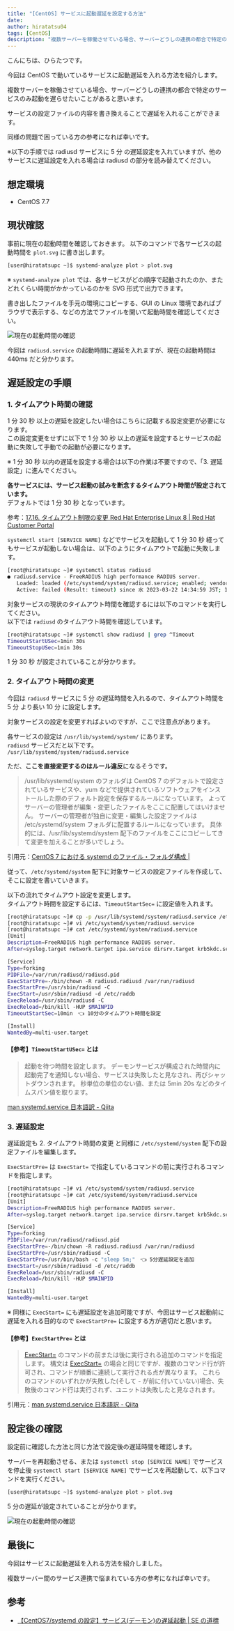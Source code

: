 ```yaml
---
title: "[CentOS] サービスに起動遅延を設定する方法"
date:
author: hiratatsu04
tags: [CentOS]
description: "複数サーバーを稼働させている場合、サーバーどうしの連携の都合で特定のサービスのみ起動を遅らせたいことがあると思います。今回は CentOS で動いているサービスに起動遅延を入れる方法を紹介します。サービスの設定ファイルの内容を書き換えることで遅延を入れることができます。"
---
```


こんにちは、ひらたつです。

今回は CentOS で動いているサービスに起動遅延を入れる方法を紹介します。

複数サーバーを稼働させている場合、サーバーどうしの連携の都合で特定のサービスのみ起動を遅らせたいことがあると思います。

サービスの設定ファイルの内容を書き換えることで遅延を入れることができます。

同様の問題で困っている方の参考になれば幸いです。

※以下の手順では radiusd サービスに 5 分 の遅延設定を入れていますが、他のサービスに遅延設定を入れる場合は radiusd の部分を読み替えてください。

## 想定環境

- CentOS 7.7

## 現状確認

事前に現在の起動時間を確認しておきます。
以下のコマンドで各サービスの起動時間を `plot.svg` に書き出します。

```bash
[user@hiratatsupc ~]$ systemd-analyze plot > plot.svg
```

※ `systemd-analyze plot` では、各サービスがどの順序で起動されたのか、またどれくらい時間がかかっているのかを SVG 形式で出力できます。

書き出したファイルを手元の環境にコピーする、GUI の Linux 環境であればブラウザで表示する、などの方法でファイルを開いて起動時間を確認してください。

![現在の起動時間の確認](images/1-startuptime-before-setting.png "現在の起動時間の確認")

今回は `radiusd.service` の起動時間に遅延を入れますが、現在の起動時間は 440ms だと分かります。

## 遅延設定の手順

### 1. タイムアウト時間の確認

1 分 30 秒 以上の遅延を設定したい場合はこちらに記載する設定変更が必要になります。  
この設定変更をせずに以下で 1 分 30 秒 以上の遅延を設定するとサービスの起動に失敗して手動での起動が必要になります。

※ 1 分 30 秒 以内の遅延を設定する場合は以下の作業は不要ですので、「3. 遅延設定」に進んでください。

**各サービスには、サービス起動の試みを断念するタイムアウト時間が設定されています。**  
デフォルトでは 1 分 30 秒 となっています。

参考：[17.16. タイムアウト制限の変更 Red Hat Enterprise Linux 8 | Red Hat Customer Portal](https://access.redhat.com/documentation/ja-jp/red_hat_enterprise_linux/8/html/configuring_basic_system_settings/proc_changing-the-timeout-limit_assembly_working-with-systemd-unit-files)

`systemctl start [SERVICE NAME]` などでサービスを起動して 1 分 30 秒 経ってもサービスが起動しない場合は、以下のようにタイムアウトで起動に失敗します。

```bash
[root@hiratatsupc ~]# systemctl status radiusd
● radiusd.service - FreeRADIUS high performance RADIUS server.
   Loaded: loaded (/etc/systemd/system/radiusd.service; enabled; vendor preset: disabled)
   Active: failed (Result: timeout) since 水 2023-03-22 14:34:59 JST; 149ms ago
```

対象サービスの現状のタイムアウト時間を確認するには以下のコマンドを実行してください。  
以下では `radiusd` のタイムアウト時間を確認しています。

```bash
[root@hiratatsupc ~]# systemctl show radiusd | grep ^Timeout
TimeoutStartUSec=1min 30s
TimeoutStopUSec=1min 30s
```

1 分 30 秒 が設定されていることが分かります。

### 2. タイムアウト時間の変更

今回は `radiusd` サービスに 5 分 の遅延時間を入れるので、タイムアウト時間を 5 分 より長い 10 分 に設定します。

対象サービスの設定を変更すればよいのですが、ここで注意点があります。

各サービスの設定は `/usr/lib/systemd/system/` にあります。  
`radiusd` サービスだと以下です。  
`/usr/lib/systemd/system/radiusd.service`

ただ、**ここを直接変更するのはルール違反**になるそうです。

> /usr/lib/systemd/system のフォルダは CentOS 7 のデフォルトで設定されているサービスや、yum などで提供されているソフトウェアをインストールした際のデフォルト設定を保存するルールになっています。 よってサーバーの管理者が編集・変更したファイルをここに配置してはいけません。
> サーバーの管理者が独自に変更・編集した設定ファイルは /etc/systemd/system フォルダに配置するルールになっています。 具体的には、/usr/lib/systemd/system 配下のファイルをここにコピーしてきて変更を加えることが多いでしょう。

引用元：[CentOS 7 における systemd のファイル・フォルダ構成 |](https://weblabo.oscasierra.net/centos7-systemd-files/)

従って、`/etc/systemd/system` 配下に対象サービスの設定ファイルを作成して、そこに設定を書いていきます。

以下の流れでタイムアウト設定を変更します。  
タイムアウト時間を設定するには、`TimeoutStartSec=` に設定値を入れます。

```bash
[root@hiratatsupc ~]# cp -p /usr/lib/systemd/system/radiusd.service /etc/systemd/system/radiusd.service
[root@hiratatsupc ~]# vi /etc/systemd/system/radiusd.service
[root@hiratatsupc ~]# cat /etc/systemd/system/radiusd.service
[Unit]
Description=FreeRADIUS high performance RADIUS server.
After=syslog.target network.target ipa.service dirsrv.target krb5kdc.service

[Service]
Type=forking
PIDFile=/var/run/radiusd/radiusd.pid
ExecStartPre=-/bin/chown -R radiusd.radiusd /var/run/radiusd
ExecStartPre=/usr/sbin/radiusd -C
ExecStart=/usr/sbin/radiusd -d /etc/raddb
ExecReload=/usr/sbin/radiusd -C
ExecReload=/bin/kill -HUP $MAINPID
TimeoutStartSec=10min　👈 10分のタイムアウト時間を設定

[Install]
WantedBy=multi-user.target
```

#### 【参考】`TimeoutStartUSec=` とは

> 起動を待つ時間を設定します。
> デーモンサービスが構成された時間内に起動完了を通知しない場合、サービスは失敗したと見なされ、再びシャットダウンされます。
> 秒単位の単位のない値、または 5min 20s などのタイムスパン値を取ります。

[man systemd.service 日本語訳 - Qiita](https://qiita.com/JhonnyBravo/items/a28074c20fa9adf02be3)

### 3. 遅延設定

遅延設定も 2. タイムアウト時間の変更 と同様に `/etc/systemd/system` 配下の設定ファイルを編集します。

`ExecStartPre=` は `ExecStart=` で指定しているコマンドの前に実行されるコマンドを指定します。

```bash
[root@hiratatsupc ~]# vi /etc/systemd/system/radiusd.service
[root@hiratatsupc ~]# cat /etc/systemd/system/radiusd.service
[Unit]
Description=FreeRADIUS high performance RADIUS server.
After=syslog.target network.target ipa.service dirsrv.target krb5kdc.service

[Service]
Type=forking
PIDFile=/var/run/radiusd/radiusd.pid
ExecStartPre=-/bin/chown -R radiusd.radiusd /var/run/radiusd
ExecStartPre=/usr/sbin/radiusd -C
ExecStartPre=/usr/bin/bash -c "sleep 5m;"　👈 5分遅延設定を追加
ExecStart=/usr/sbin/radiusd -d /etc/raddb
ExecReload=/usr/sbin/radiusd -C
ExecReload=/bin/kill -HUP $MAINPID

[Install]
WantedBy=multi-user.target
```

※ 同様に `ExecStart=` にも遅延設定を追加可能ですが、今回はサービス起動前に遅延を入れる目的なので `ExecStartPre=` に設定する方が適切だと思います。

#### 【参考】`ExecStartPre=` とは

> [ExecStart=](https://qiita.com/JhonnyBravo/items/a28074c20fa9adf02be3#execstart) のコマンドの前または後に実行される追加のコマンドを指定します。
> 構文は [ExecStart=](https://qiita.com/JhonnyBravo/items/a28074c20fa9adf02be3#execstart) の場合と同じですが、複数のコマンド行が許可され、コマンドが順番に連続して実行される点が異なります。
> これらのコマンドのいずれかが失敗した(そして - が前に付いていない)場合、失敗後のコマンド行は実行されず、ユニットは失敗したと見なされます。

引用元：[man systemd.service 日本語訳 - Qiita](https://qiita.com/JhonnyBravo/items/a28074c20fa9adf02be3#execstartpre-execstartpost)

## 設定後の確認

設定前に確認した方法と同じ方法で設定後の遅延時間を確認します。

サーバーを再起動させる、または `systemctl stop [SERVICE NAME]` でサービスを停止後 `systemctl start [SERVICE NAME]` でサービスを再起動して、以下コマンドを実行ください。

```bash
[user@hiratatsupc ~]$ systemd-analyze plot > plot.svg
```

5 分の遅延が設定されていることが分かります。

![現在の起動時間の確認](images/2-startuptime-after-setting.png "現在の起動時間の確認")

## 最後に

今回はサービスに起動遅延を入れる方法を紹介しました。

複数サーバー間のサービス連携で悩まれている方の参考になれば幸いです。

## 参考

- [【CentOS7/systemd の設定】サービス(デーモン)の遅延起動 | SE の道標](https://milestone-of-se.nesuke.com/sv-basic/linux-basic/systemd-service-delay-load/)
